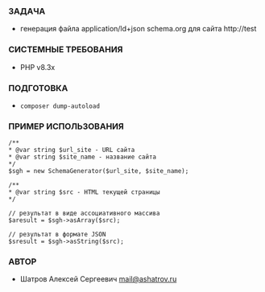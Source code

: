 ### ЗАДАЧА
* генерация файла application/ld+json schema.org для сайта http://test

### СИСТЕМНЫЕ ТРЕБОВАНИЯ
* PHP v8.3x

### ПОДГОТОВКА
* `composer dump-autoload`

### ПРИМЕР ИСПОЛЬЗОВАНИЯ
```
/**
* @var string $url_site - URL сайта
* @var string $site_name - название сайта
*/
$sgh = new SchemaGenerator($url_site, $site_name);

/**
* @var string $src - HTML текущей страницы
*/

// результат в виде ассоциативного массива
$aresult = $sgh->asArray($src);

// результат в формате JSON
$sresult = $sgh->asString($src);
```

### АВТОР
* Шатров Алексей Сергеевич <mail@ashatrov.ru>